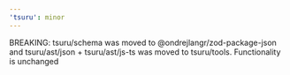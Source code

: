 ```yaml
---
'tsuru': minor
---
```


BREAKING: tsuru/schema was moved to @ondrejlangr/zod-package-json and tsuru/ast/json + tsuru/ast/js-ts was moved to tsuru/tools. Functionality is unchanged
